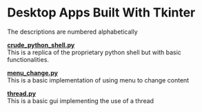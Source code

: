# Desktop Apps Built With Tkinter

The descriptions are numbered alphabetically

**[crude_python_shell.py](https://github.com/eaverine/GUIs-On-The-Way/blob/main/crude_python_shell.py)**  
This is a replica of the proprietary python shell but with basic functionalities.

**[menu_change.py](https://github.com/eaverine/GUIs-On-The-Way/blob/main/menu_change.py)**  
This is a basic implementation of using menu to change content

**[thread.py](https://github.com/eaverine/GUIs-On-The-Way/blob/main/thread.py)**  
This is a basic gui implementing the use of a thread
